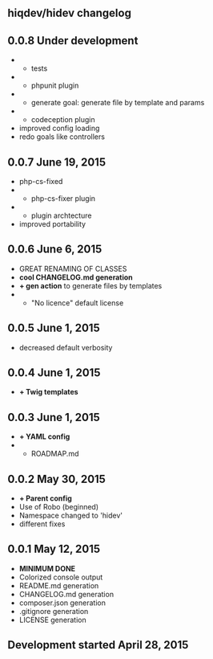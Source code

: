 hiqdev/hidev changelog
----------------------

## 0.0.8 Under development

- + tests
- + phpunit plugin
- + generate goal: generate file by template and params
- + codeception plugin
- improved config loading
- redo goals like controllers

## 0.0.7 June 19, 2015

- php-cs-fixed
- + php-cs-fixer plugin
- + plugin archtecture
- improved portability

## 0.0.6 June 6, 2015

- GREAT RENAMING OF CLASSES
- **cool CHANGELOG.md generation**
- **+ gen action** to generate files by templates
- + "No licence" default license

## 0.0.5 June 1, 2015

- decreased default verbosity

## 0.0.4 June 1, 2015

- **+ Twig templates**

## 0.0.3 June 1, 2015

- **+ YAML config**
- + ROADMAP.md

## 0.0.2 May 30, 2015

- **+ Parent config**
- Use of Robo (beginned)
- Namespace changed to 'hidev'
- different fixes

## 0.0.1 May 12, 2015

- **MINIMUM DONE**
- Colorized console output
- README.md generation
- CHANGELOG.md generation
- composer.json generation
- .gitignore generation
- LICENSE generation

## Development started April 28, 2015

